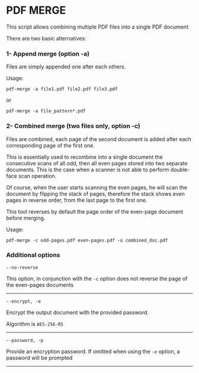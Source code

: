 # PDF  MERGE

This script allows combining multiple PDF files into a single PDF document

There are two basic alternatives:

### 1- Append merge (option -a)

Files are simply appended one after each others.

Usage:

    pdf-merge -a file1.pdf file2.pdf file3.pdf

or

    pdf-merge -a file_pattern*.pdf

### 2- Combined merge (two files only, option -c)

Files are combined, each page of the second document is added after each corresponding page of the first one.

This is essentially used to recombine into a single document the consecutive scans of all odd, then all even pages
stored into two separate documents.
This is the case when a scanner is not able to perform double-face scan operation.

Of course, when the user starts scanning the even pages, he will scan the document by flipping the stack of pages,
therefore the stack shows even pages in reverse order, from the last page to the first one.

This tool reverses by default the page order of the even-page document before merging.

Usage:

    pdf-merge -c odd-pages.pdf even-pages.pdf -o combined_doc.pdf

### Additional options

    --no-reverse

This option, in conjunction with the `-c` option does not reverse the page of the even-pages documents

---
    --encrypt, -e

Encrypt the output document with the provided password.

Algorithm is `AES-256-R5`

---
    --password, -p

Provide an encryption password. If omitted when using the `-e` option, a password will be prompted

---
